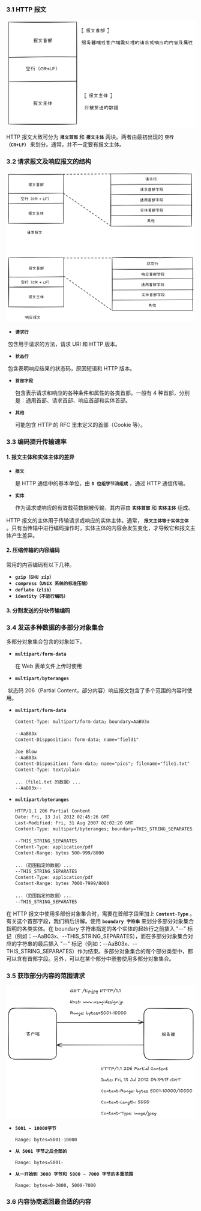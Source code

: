### 3.1 HTTP 报文

![](https://github.com/WqhForGitHub/TCP-IP-HTTP/blob/%E5%9B%BE%E8%A7%A3HTTP/static/Chapter3/HTTPMessageStructure.png?raw=true)



HTTP 报文大致可分为 **`报文首部`** 和 **`报文主体`** 两块。两者由最初出现的 **`空行（CR+LF）`** 来划分。通常，并不一定要有报文主体。





### 3.2 请求报文及响应报文的结构

![](https://github.com/WqhForGitHub/TCP-IP-HTTP/blob/%E5%9B%BE%E8%A7%A3HTTP/static/Chapter3/MessageStructure.png?raw=true)



* **`请求行`**

​	包含用于请求的方法，请求 URI 和 HTTP 版本。

* **`状态行`**

​	包含表明响应结果的状态码，原因短语和 HTTP 版本。

* **`首部字段`**

  包含表示请求和响应的各种条件和属性的各类首部。一般有 4 种首部，分别是：通用首部、请求首部、响应首部和实体首部。

* **`其他`**

  可能包含 HTTP 的 RFC 里未定义的首部（Cookie 等）。



### 3.3 编码提升传输速率



#### 1. 报文主体和实体主体的差异

* **`报文`**

  是 HTTP 通信中的基本单位，由 **`8 位组字节流组成`** ，通过 HTTP 通信传输。

* **`实体`**

  作为请求或响应的有效载荷数据被传输，其内容由 **`实体首部`** 和 **`实体主体`** 组成。

HTTP 报文的主体用于传输请求或响应的实体主体。通常， **`报文主体等于实体主体`** 。只有当传输中进行编码操作时，实体主体的内容会发生变化，才导致它和报文主体产生差异。



#### 2. 压缩传输的内容编码

常用的内容编码有以下几种。

* **`gzip（GNU zip）`**
* **`compress（UNIX 系统的标准压缩）`**
* **`deflate（zlib）`**
* **`identity（不进行编码）`**



#### 3. 分割发送的分块传输编码





### 3.4 发送多种数据的多部分对象集合

多部分对象集合包含的对象如下。

* **`multipart/form-data`**

  在 Web 表单文件上传时使用

* **`multipart/byteranges`**

​	状态码 206（Partial Content，部分内容）响应报文包含了多个范围的内容时使用。

* **`multipart/form-data`**

  ```http
  Content-Type: multipart/form-data; boundary=AaB03x
  
  --AaB03x
  Content-Dispposition: form-data; name="field1"
  
  Joe Blow
  --AaB03x
  Content-Disposition: form-data; name="pics"; filename="file1.txt"
  Content-Type: text/plain
  
  ...（file1.txt 的数据）...
  --AaB03x--
  ```

* **`multipart/byteranges`**

  ```http
  HTTP/1.1 206 Partial Content
  Date: Fri, 13 Jul 2012 02:45:26 GMT
  Last-Modified: Fri, 31 Aug 2007 02:02:20 GMT
  Content-Type: multipart/byteranges; boundary=THIS_STRING_SEPARATES
  
  --THIS_STRING_SEPARATES
  Content-Type: application/pdf
  Content-Range: bytes 500-999/8000
  
  ...（范围指定的数据）...
  --THIS_STRING_SEPARATES
  Content-Type: application/pdf
  Content-Range: bytes 7000-7999/8000
  
  ...（范围指定的数据）...
  --THIS_STRING_SEPARATES
  ```



在 HTTP 报文中使用多部份对象集合时，需要在首部字段里加上 **`Content-Type`** 。有关这个首部字段，我们稍后讲解。使用 **`boundary 字符串`** 来划分多部分对象集合指明的各类实体。在 boundary 字符串指定的各个实体的起始行之前插入 "--" 标记（例如：--AaB03x、--THIS_STRING_SEPARATES），而在多部分对象集合对应的字符串的最后插入 "--" 标记（例如：--AaB03x、--THIS_STRING_SEPARATES）作为结束。多部分对象集合的每个部分类型中，都可以含有首部字段。另外，可以在某个部分中嵌套使用多部分对象集合。



### 3.5 获取部分内容的范围请求

![](https://github.com/WqhForGitHub/TCP-IP-HTTP/blob/%E5%9B%BE%E8%A7%A3HTTP/static/Chapter3/content-range.png?raw=true)



* **`5001 ~ 10000字节`**

  ```http
  Range: bytes=5001-10000
  ```

* **`从 5001 字节之后全部的`**

  ```http
  Range: bytes=5001-
  ```

* **`从一开始到 3000 字节和 5000 ~ 7000 字节的多重范围`**

  ```http
  Range: bytes=0-3000, 5000-7000                                                                                               
  ```



### 3.6 内容协商返回最合适的内容



